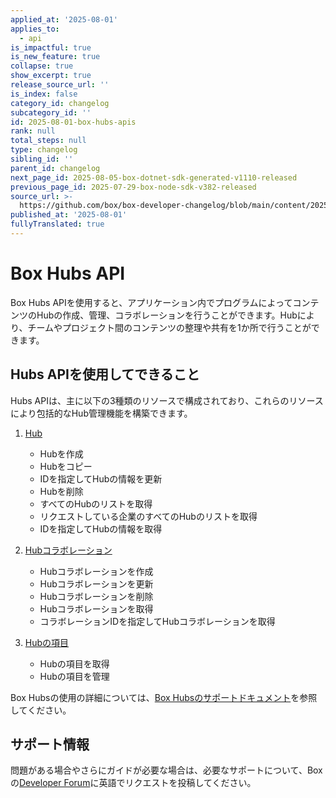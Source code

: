 ```yaml
---
applied_at: '2025-08-01'
applies_to:
  - api
is_impactful: true
is_new_feature: true
collapse: true
show_excerpt: true
release_source_url: ''
is_index: false
category_id: changelog
subcategory_id: ''
id: 2025-08-01-box-hubs-apis
rank: null
total_steps: null
type: changelog
sibling_id: ''
parent_id: changelog
next_page_id: 2025-08-05-box-dotnet-sdk-generated-v1110-released
previous_page_id: 2025-07-29-box-node-sdk-v382-released
source_url: >-
  https://github.com/box/box-developer-changelog/blob/main/content/2025/08-01-box-hubs-apis.md
published_at: '2025-08-01'
fullyTranslated: true
---
```

# Box Hubs API

Box Hubs APIを使用すると、アプリケーション内でプログラムによってコンテンツのHubの作成、管理、コラボレーションを行うことができます。Hubにより、チームやプロジェクト間のコンテンツの整理や共有を1か所で行うことができます。

## Hubs APIを使用してできること

Hubs APIは、主に以下の3種類のリソースで構成されており、これらのリソースにより包括的なHub管理機能を構築できます。

<!-- more -->

1. [Hub][1]
   * Hubを作成
   * Hubをコピー
   * IDを指定してHubの情報を更新
   * Hubを削除
   * すべてのHubのリストを取得
   * リクエストしている企業のすべてのHubのリストを取得
   * IDを指定してHubの情報を取得

2. [Hubコラボレーション][2]
   * Hubコラボレーションを作成
   * Hubコラボレーションを更新
   * Hubコラボレーションを削除
   * Hubコラボレーションを取得
   * コラボレーションIDを指定してHubコラボレーションを取得

3. [Hubの項目][3]
   * Hubの項目を取得
   * Hubの項目を管理

Box Hubsの使用の詳細については、[Box Hubsのサポートドキュメント][4]を参照してください。

## サポート情報

問題がある場合やさらにガイドが必要な場合は、必要なサポートについて、Boxの[Developer Forum][5]に英語でリクエストを投稿してください。

[1]: https://developer.box.com/reference/v2025.0/resources/hub/

[2]: https://developer.box.com/reference/v2025.0/resources/hub-collaboration/

[3]: https://developer.box.com/reference/v2025.0/resources/hub-item/

[4]: https://support.box.com/hc/en-us/sections/26102544955027-Box-Hubs

[5]: https://community.box.com/
